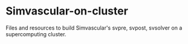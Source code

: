 # Simvascular-on-cluster
Files and resources to build Simvascular's svpre, svpost, svsolver on a supercomputing cluster.
